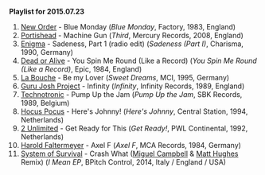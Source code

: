 **Playlist for 2015.07.23**

1. [New Order](http://musicbrainz.org/artist/f1106b17-dcbb-45f6-b938-199ccfab50cc) - Blue Monday (_Blue Monday_, Factory, 1983, England)
1. [Portishead](http://musicbrainz.org/artist/8f6bd1e4-fbe1-4f50-aa9b-94c450ec0f11) - Machine Gun (_Third_, Mercury Records, 2008, England)
1. [Enigma](http://musicbrainz.org/artist/f1d1df24-91af-4d27-83a4-9b4ad29b37eb) - Sadeness, Part 1 (radio edit) (_Sadeness (Part I)_, Charisma, 1990, Germany)
1. [Dead or Alive](http://musicbrainz.org/artist/98720123-fcec-47be-9e88-29a310fb2942) - You Spin Me Round (Like a Record) (_You Spin Me Round (Like a Record)_, Epic, 1984, England)
1. [La Bouche](http://musicbrainz.org/artist/b79a3909-7611-4b89-ab5a-5609c4aaacae) - Be my Lover (_Sweet Dreams_, MCI, 1995, Germany)
1. [Guru Josh Project](http://musicbrainz.org/artist/9fa0e4be-4cd9-43fb-8b20-ad07c15b3b97) - Infinity (_Infinity_, Infinity Records, 1989, England)
1. [Technotronic](http://musicbrainz.org/artist/62173ce5-37ef-41b1-86cd-45401a8955fc) - Pump Up the Jam (_Pump Up the Jam_, SBK Records, 1989, Belgium)
1. [Hocus Pocus](http://musicbrainz.org/artist/fa5b11ff-a987-4e95-a7ad-d5e0d615cd38) - Here's Johnny! (_Here's Johnny_, Central Station, 1994, Netherlands)
1. [2 Unlimited](http://musicbrainz.org/artist/515b236c-cce1-4dc2-aedd-50de7b1736e2) - Get Ready for This (_Get Ready!_, PWL Continental, 1992, Netherlands)
1. [Harold Faltermeyer](http://musicbrainz.org/artist/3bd08e76-bf53-4b16-82ee-63f95ca5cdae) - Axel F (_Axel F_, MCA Records, 1984, Germany)
1. [System of Survival](http://musicbrainz.org/artist/0ff35adc-bac6-4432-823c-ef0684078071) - Crash What ([Miguel Campbell](http://musicbrainz.org/artist/891fa9aa-31ae-43dd-9c25-015a9dc2b92c) & [Matt Hughes](http://musicbrainz.org/artist/14734f1f-1b2b-42e5-b365-f957b41e304a) Remix) (_I Mean EP_, BPitch Control, 2014, Italy / England / USA)